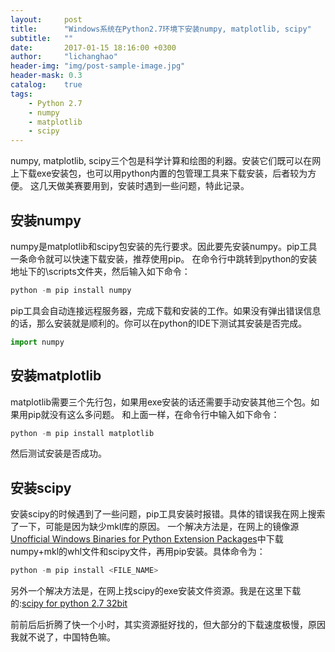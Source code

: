 ```yaml
---
layout:     post
title:      "Windows系统在Python2.7环境下安装numpy, matplotlib, scipy"
subtitle:   ""
date:       2017-01-15 18:16:00 +0300
author:     "lichanghao"
header-img: "img/post-sample-image.jpg"
header-mask: 0.3
catalog:    true
tags:
    - Python 2.7
    - numpy
    - matplotlib
    - scipy
---
```


numpy, matplotlib, scipy三个包是科学计算和绘图的利器。安装它们既可以在网上下载exe安装包，也可以用python内置的包管理工具来下载安装，后者较为方便。
这几天做美赛要用到，安装时遇到一些问题，特此记录。

## 安装numpy

numpy是matplotlib和scipy包安装的先行要求。因此要先安装numpy。pip工具一条命令就可以快速下载安装，推荐使用pip。
在命令行中跳转到python的安装地址下的\scripts文件夹，然后输入如下命令：
	
```python
python -m pip install numpy
```
	
pip工具会自动连接远程服务器，完成下载和安装的工作。如果没有弹出错误信息的话，那么安装就是顺利的。你可以在python的IDE下测试其安装是否完成。
	
```python
import numpy
```	

## 安装matplotlib

matplotlib需要三个先行包，如果用exe安装的话还需要手动安装其他三个包。如果用pip就没有这么多问题。
和上面一样，在命令行中输入如下命令：
	
```python
python -m pip install matplotlib
```

然后测试安装是否成功。
	
## 安装scipy

安装scipy的时候遇到了一些问题，pip工具安装时报错。具体的错误我在网上搜索了一下，可能是因为缺少mkl库的原因。
一个解决方法是，在网上的镜像源[Unofficial Windows Binaries for Python Extension Packages](http://www.lfd.uci.edu/~gohlke/pythonlibs/#scipy)中下载numpy+mkl的whl文件和scipy文件，再用pip安装。具体命令为：

```python
python -m pip install <FILE_NAME> 
```

另外一个解决方法是，在网上找scipy的exe安装文件资源。我是在这里下载的:[scipy for python 2.7 32bit](https://sourceforge.net/projects/scipy/?source=typ_redirect)
	
前前后后折腾了快一个小时，其实资源挺好找的，但大部分的下载速度极慢，原因我就不说了，中国特色嘛。
	
	
